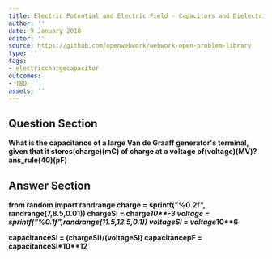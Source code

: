 ```yaml
---
title: Electric Potential and Electric Field - Capacitors and Dielectrics
author: ''
date: 9 January 2018
editor: ''
source: https://github.com/openwebwork/webwork-open-problem-library
type: ''
tags:
- electricchargecapacitor
outcomes:
- TBD
assets: ''
---
```


## Question Section 

<b>
What is the capacitance of a large Van de Graaff generator's terminal, given that it stores(charge)(mC) of charge at a voltage of(voltage)(MV)?
ans_rule(40)(pF)



## Answer Section

from random import randrange
charge = sprintf("%0.2f", randrange(7,8.5,0.01))
chargeSI = charge*10**-3
voltage = sprintf("%0.1f",randrange(11.5,12.5,0.1))
voltageSI = voltage*10**6

capacitanceSI = (chargeSI)/(voltageSI)
capacitancepF = capacitanceSI*10**12